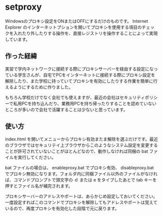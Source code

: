 # setproxy

  Windowsのプロキシ設定をONまたはOFFにするだけのものです。 Internet Explorer のインターネットプションを開いてプロキシを使用する項目のチェックを入れたり外したりする操作を、直接レジストリを操作することによって実現しています。

## 作った経緯

  実習で学内ネットワークに接続する際にプロキシサーバーを経由する設定になっている学生さんが、自宅でPCをインターネットに接続する際にプロキシ設定を解除したり、また学校に持っていてプロキシを有効にしたりする作業を簡単に行えるようにするために作りました。

  もちろん学校だけでなく会社でも使えますが、最近の会社はセキュリティポリシーで私用PCを持ち込んだり、業務用PCを持ち帰ったりすることを認めていないところが多いので会社で活躍することは少ないと思っています。

## 使い方

  index.html を開いてメニューからプロキシ有効またま解除を選ぶだけです。最近のブラウザではセキュリテイ上ブラウザからこのようなシステム設定を変更することが許可されていないことがほとんどなので、動作しなければ同梱の bat ファイルを実行してください。

  bat ファイルの場合は、 enableproxy.bat でプロキシ有効、 disableproxy.bat でプロキシ無効になります。フォルダ内に同梱ファイル以外のファイルがなければ、コマンドプロンプトで頭文字の ｄ または e をタイプしたあとで tab キーを押すとファイル名が補完されます。

  プロキシサーバーのアドレスやポートは、あらかじめ設定しておいてください。一度設定すればこのコマンドでプロキシを解除してもアドレスやポートは覚えているので、再度プロキシを有効化した段階で元に戻ります。
